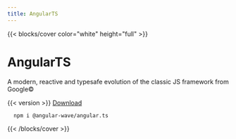 ```yaml
---
title: AngularTS
---
```


{{< blocks/cover color="white" height="full" >}}

<div class="text-center" ng-app>
  <h1 class="display-1 mt-0 mt-md-5 pb-4">Angular<span>TS</span></h1>
</div>

<p class="lead mb-5">A modern, reactive and typesafe evolution of the classic JS framework from Google&copy;</p>

<div id="download">
  <span id="version"> {{< version >}} </span>
  <a class="btn btn-lg btn-secondary me-3 mb-4" href="https://github.com/angular-qave/angular.ts">
    Download <i class="fab fa-github ms-2 "></i>
  </a>
</div>

<div id="npm">

```bash
  npm i @angular-wave/angular.ts
```

</div>

{{< /blocks/cover >}}
